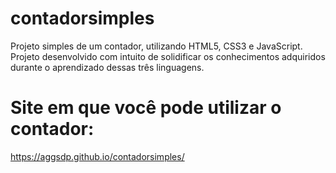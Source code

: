 # contadorsimples
Projeto simples de um contador, utilizando HTML5, CSS3 e JavaScript. Projeto desenvolvido com intuito de solidificar os conhecimentos adquiridos durante o aprendizado dessas três linguagens.

# Site em que você pode utilizar o contador:
https://aggsdp.github.io/contadorsimples/
